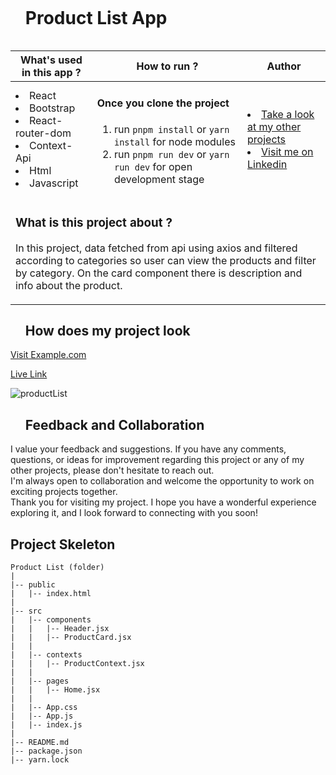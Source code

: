 
<div id="user-content-toc">
  <ul align="left">
    <summary><h1 style="display: inline-block">Product List App</h1></summary>
  </ul>
</div>

<table>
   <thead>
        <tr>
            <th>What's used in this app ?</th>
            <th>How to run ?</th>
            <th>Author</th>
        </tr>
    </thead>
  <tbody>
  <tr>
    <td> 
      <li> React  
      <li> Bootstrap
      <li> React-router-dom  
      <li> Context-Api 
      <li> Html
      <li> Javascript 
    </td>
    <td>  <h4>Once you clone the project</h4>  
      
 1) run  `pnpm install`  or `yarn install` for node modules
 2) run `pnpm run dev` or `yarn run dev` for open development stage
    
   </td>
    <td> <li> <a href="https://github.com/AliDurul" target="_blank">Take a look at my other projects</a> <li> <a href="https://www.linkedin.com/in/ali-durul/" target="_blank">Visit me on Linkedin</a> 
  </tr>
  <tr>
    <td colspan="3"><h3>What is this project about ?</h3> 
<p>
In this project, data fetched from api using axios and filtered according to categories so user can view the products and filter by category. On the card component there is description and info about the product.
</p>
    </td>
  </tr>
      </tbody>
</table>




<div id="user-content-toc">
  <ul align="left">
    <summary><h2>How does my project look</h2></summary>
  </ul>
</div>


<a href="https://products-listt.vercel.app" target="_blank">Visit Example.com</a>

[Live Link](https://products-listt.vercel.app)

![productList](https://github.com/AliDurul/Products-List/assets/80897590/77d4957a-1dfe-4a66-b43d-718092971039)


<div id="user-content-toc">
  <ul align="left">
    <summary><h2>Feedback and Collaboration</h2></summary>
  </ul>
</div>
I value your feedback and suggestions. If you have any comments, questions, or ideas for improvement regarding this project or any of my other projects, please don't hesitate to reach out. <br>
I'm always open to collaboration and welcome the opportunity to work on exciting projects together.<br>
Thank you for visiting my project. I hope you have a wonderful experience exploring it, and I look forward to connecting with you soon!


## Project Skeleton

```
Product List (folder)
|
|-- public
|   |-- index.html
|
|-- src
|   |-- components
|   |   |-- Header.jsx
|   |   |-- ProductCard.jsx
|   |
|   |-- contexts
|   |   |-- ProductContext.jsx
|   |
|   |-- pages
|   |   |-- Home.jsx
|   |
|   |-- App.css
|   |-- App.js
|   |-- index.js
|
|-- README.md
|-- package.json
|-- yarn.lock
```

